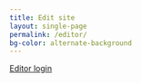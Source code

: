 ```yaml
---
title: Edit site
layout: single-page
permalink: /editor/
bg-color: alternate-background
---
```


<a class="button" href="https://cecleeds.netlify.app/admin/">Editor login</a>
